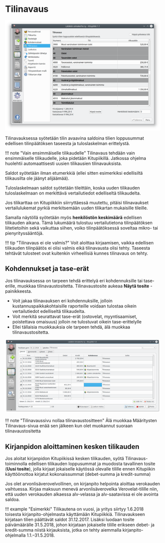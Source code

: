 # Tilinavaus

![](tilinavaus.png)

Tilinavauksessa syötetään tilin avaavina saldoina tilien loppusummat edellisen tilinpäätöksen taseesta ja tuloslaskelman erittelystä.

!!! note "Vain ensimmäiselle tilikaudelle"
    Tilinavaus tehdään vain ensimmäiselle tilikaudelle, joka pidetään Kitupiikillä. Jatkossa ohjelma huolehtii automaattisesti uusien tilikausien tilinavauksista.

Saldot syötetään ilman etumerkkiä (ellei sitten esimerkiksi edellisiltä tilikausilta ole jäänyt alijäämää).

Tuloslaskelmaan saldot syötetään tileittäin, koska uuden tilikauden tuloslaskelmaan on merkittävä vertailutiedot edelliseltä tilikaudelta.

Jos tilikarttaa on Kitupiikkiin siirryttäessä muutettu, pitäisi tilinavaukset vertailulukemat pyrkiä merkitsemään uuden tilikartan mukaisille tileille.

Samalla näytöllä syötetään myös **henkilöstön keskimäärä** edellisen tilikauden aikana. Tämä lukumäärä tulostuu vertailutietona tilinpäätöksen liitetietoihin sekä vaikuttaa siihen, voiko tilinpäätöksessä soveltaa mikro- tai pienyrityssääntöjä.

!!! tip "Tilinavaus ei ole valmis?"
    Voit aloittaa kirjaamisen, vaikka edellisen tilikauden tilinpäätös ei olisi valmis eikä tilinavausta olisi tehty. Taseesta tehtävät tulosteet ovat kuitenkin virheellisiä kunnes tilinavaus on tehty.

## Kohdennukset ja tase-erät

Jos tilinavauksessa on tarpeen tehdä erittelyä eri kohdennuksille tai tase-erille, muokkaa tilinavaustositetta. Tilinavaustosite aukeaa **Näytä tosite** -painikkeesta.

* Voit jakaa tilinavauksen eri kohdennuksille, jolloin kustannuspaikkakohtaisille raporteille voidaan tulostaa oikein vertailutiedot edelliseltä tilikaudelta.
* Voit merkitä seurattavat tase-erät (ostovelat, myyntisaamiset, poistettava omaisuus) jolloin ne tulostuvat oikein tase-erittelylle
* Ellei tällaisia muokkauksia ole tarpeen tehdä, älä muokkaa tilinavaustositetta.

![](avaustosite.png)

!!! note "Tilinavaussivu nollaa tilinavaustositteen"
    Älä muokkaa Määritysten Tilinavaus-sivua enää sen jälkeen kun olet muokannut suoraan tilinavaustositetta

## Kirjanpidon aloittaminen kesken tilikauden

Jos aloitat kirjanpidon Kitupiikissä kesken tilikauden, syötä Tilinavaus-toiminnolla edellisen tilikauden loppusummat ja muodosta tavallinen tosite (**Uusi tosite**), jolla kirjaat jokaiselle käytössä olevalle tilille ennen Kitupiikin käyttöönottoa kirjatut kokonaissummat (debet-summa ja kredit-summa)

Jos olet arvonlisäverovelvollinen, on kirjanpito helpointa aloittaa verokauden vaihtuessa. Kirjaa maksuun menevä arvonlisäverovelka Verovelat-tilille niin, että uuden verokauden alkaessa alv-velassa ja alv-saatavissa ei ole avointa saldoa.

!!! example "Esimerkki"
    Tilikautena on vuosi, ja yritys siirtyy 1.6.2018 toisesta kirjanpito-ohjelmasta käyttämään Kitupiikkiä. Tilinavaukseen kirjataan tilien päättävät saldot 31.12.2017. Lisäksi luodaan tosite päivämäärälle 31.5.2018, johon kirjataan jokaiselle tilille erikseen debet- ja kredit-summa niistä kirjauksista, jotka on tehty aiemmalla kirjanpito-ohjelmalla 1.1.–31.5.2018.
